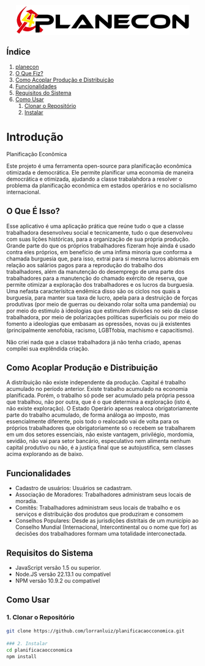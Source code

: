 <p align="center">
    <picture>
        <source srcset="./public/images/planEconLogoBranca1.png" media="(prefers-color-scheme: dark)">
        <img src="./public/images/planEconLogo1.png" alt="Planificação Econômica Logo">
    </picture>
</p>

## Índice
1. [planecon](#planecon)
2. [O Que Fiz?](#o-que-fiz)
3. [Como Acoplar Produção e Distribuição](#como-acoplar-produção-e-distribuição)
4. [Funcionalidades](#funcionalidades)
5. [Requisitos do Sistema](#requisitos-do-sistema)
6. [Como Usar](#como-usar)
    1. [Clonar o Repositório](#1-clonar-o-repositório)
    2. [Instalar](#2-instalar)


# Introdução
Planificação Econômica

Este projeto é uma ferramenta open-source para planificação econômica otimizada e democrática. Ele permite planificar uma economia de maneira democrática e otimizada, ajudando a classe trabalahdora a resolver o problema da planificação econômica em estados operários e no socialismo internacional.

## O Que É Isso?

Esse aplicativo é uma aplicação prática que reúne tudo o que a classe trabalhadora desenvolveu social e tecnicamente, tudo o que desenvolveu com suas lições históricas, para a organização de sua própria produção. Grande parte do que os próprios trabalhadores fizeram hoje ainda é usado contra eles próprios, em benefício de uma ínfima minoria que conforma a chamada burguesia que, para isso, extrai para si mesma lucros abismais em relação aos salários pagos para a reprodução do trabalho dos trabalhadores, além da manutenção do desemprego de uma parte dos trabalhadores para a manutenção do chamado exército de reserva, que permite otimizar a exploração dos trabalhadores e os lucros da burguesia. Uma nefasta caracterísitca endêmica disso são os ciclos nos quais a burguesia, para manter sua taxa de lucro, apela para a destruição de forças produtivas (por meio de guerras ou deixando rolar solta uma pandemia) ou por meio do estimulo à ideologias que estimulem divisões no seio da classe trabalhadora, por meio de polarizações políticas superficiais ou por meio do fomento a ideologias que embasam as opressões, novas ou já existentes (principalmente xenofobia, racismo, LGBTfobia, machismo e capacitismo).

Não criei nada que a classe trabalhadora já não tenha criado, apenas compilei sua explêndida criação.

## Como Acoplar Produção e Distribuição
A distribuição não existe independente da produção.
Capital é trabalho acumulado no período anterior.
Existe trabalho acumulado na economia planificada.
Porém, o trabalho só pode ser acumulado pela própria pessoa que trabalhou, não por outra, que é o que determina a exploração (isto é, não existe exploração).
O Estado Operário apenas realoca obrigatoriamente parte do trabalho acumulado, de forma análoga ao imposto, mas essencialmente diferente, pois todo o realocado vai de volta para os próprios trabalhadores que obrigatoriamente só o recebem se trabalharem em um dos setores essenciais, não existe vantagem, privilégio, mordomia, sevidão, não vai para setor bancário, especulativo nem alimenta nenhum capital produtivo ou não, é a justiça final que se autojustifica, sem classes acima explorando as de baixo.

## Funcionalidades
- Cadastro de usuários: Usuários se cadastram.
- Associação de Moradores: Trabalhadores administram seus locais de moradia.
- Comitês: Trabalhadores administram seus locais de trabalho e os serviços e distribuição dos produtos que produziram e consomem
- Conselhos Populares: Desde as jurisdições distritais de um município ao Conselho Mundial (Internacional, Intercontinental ou o nome que for) as decisões dos trabalhadores formam uma totalidade interconectada.

## Requisitos do Sistema
- JavaScript versão 1.5 ou superior.
- Node.JS versão 22.13.1 ou compatível
- NPM versão 10.9.2 ou compatível

## Como Usar
### 1. Clonar o Repositório
```bash
git clone https://github.com/lorranluiz/planificacaocconomica.git

### 2. Instalar
cd planificacaocconomica
npm install

